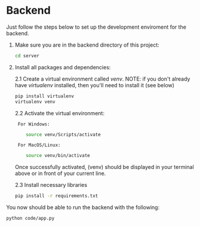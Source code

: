 # Backend

Just follow the steps below to set up the development enviroment for the backend.

1. Make sure you are in the backend directory of this project:

    ```sh
    cd server
    ```

2. Install all packages and dependencies:

    2.1 Create a virtual environment called *venv*. NOTE: if you don't already have *virtualenv* installed, then you'll need to install it (see below)
    ```sh
    pip install virtualenv
    virtualenv venv
    ```
    2.2 Activate the virtual environment:

        For Windows:
    ```sh
        source venv/Scripts/activate
    ```
        For MacOS/Linux:
    ```sh
        source venv/bin/activate
    ```
    Once successfully activated, (venv) should be displayed in your terminal above or in front of your current line.

    2.3 Install necessary libraries

    ```sh
    pip install -r requirements.txt
    ```

You now should be able to run the backend with the following:
```sh
python code/app.py
```